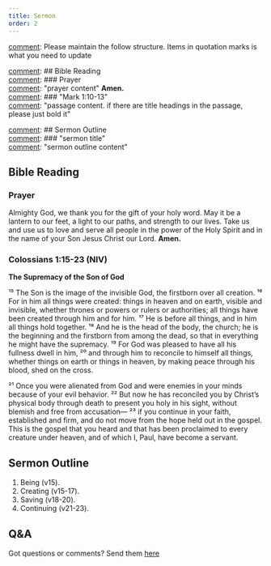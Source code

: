 ```yaml
---
title: Sermon 
order: 2
---
```


[comment]: Please maintain the follow structure. Items in quotation marks is what you need to update

[comment]: ## Bible Reading  
[comment]: ### Prayer  
[comment]: "prayer content"  **Amen.**  
[comment]:  ### "Mark 1:10-13"  
[comment]: "passage content. if there are title headings in the passage, please just bold it"  

[comment]: ## Sermon Outline  
[comment]: ### "sermon title"  
[comment]: "sermon outline content"  

[comment]: ------------------------------------------------------------------------------------

## Bible Reading

### Prayer
Almighty God, we thank you for the gift of your holy word. May it be a lantern to our feet, a light to our paths, and strength to our lives. Take us and use us to love and serve all people in the power of the Holy Spirit and in the name of your Son Jesus Christ our Lord. **Amen.**

### Colossians 1:15-23 (NIV) 
 
**The Supremacy of the Son of God**

¹⁵ The Son is the image of the invisible God, the firstborn over all creation. ¹⁶ For in him all things were created: things in heaven and on earth, visible and invisible, whether thrones or powers or rulers or authorities; all things have been created through him and for him. ¹⁷ He is before all things, and in him all things hold together. ¹⁸ And he is the head of the body, the church; he is the beginning and the firstborn from among the dead, so that in everything he might have the supremacy. ¹⁹ For God was pleased to have all his fullness dwell in him, ²⁰ and through him to reconcile to himself all things, whether things on earth or things in heaven, by making peace through his blood, shed on the cross.

²¹ Once you were alienated from God and were enemies in your minds because of your evil behavior. ²² But now he has reconciled you by Christ’s physical body through death to present you holy in his sight, without blemish and free from accusation— ²³ if you continue in your faith, established and firm, and do not move from the hope held out in the gospel. This is the gospel that you heard and that has been proclaimed to every creature under heaven, and of which I, Paul, have become a servant.


## Sermon Outline
1. Being (v15).
2. Creating (v15-17).
3. Saving (v18-20).
4. Continuing (v21-23).


## Q&A
Got questions or comments? Send them [here](https://tinyurl.com/SGHACQuestionsAnswers)
